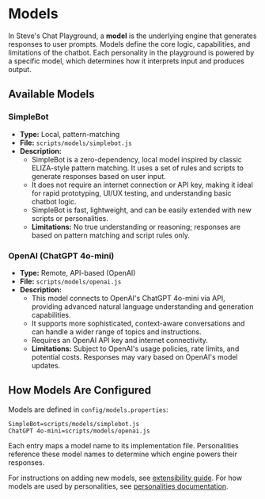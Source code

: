 # Models

In Steve's Chat Playground, a **model** is the underlying engine that generates responses to user prompts. Models define the core logic, capabilities, and limitations of the chatbot. Each personality in the playground is powered by a specific model, which determines how it interprets input and produces output.

## Available Models

### SimpleBot
- **Type:** Local, pattern-matching
- **File:** `scripts/models/simplebot.js`
- **Description:**
  - SimpleBot is a zero-dependency, local model inspired by classic ELIZA-style pattern matching. It uses a set of rules and scripts to generate responses based on user input.
  - It does not require an internet connection or API key, making it ideal for rapid prototyping, UI/UX testing, and understanding basic chatbot logic.
  - SimpleBot is fast, lightweight, and can be easily extended with new scripts or personalities.
  - **Limitations:** No true understanding or reasoning; responses are based on pattern matching and script rules only.

### OpenAI (ChatGPT 4o-mini)
- **Type:** Remote, API-based (OpenAI)
- **File:** `scripts/models/openai.js`
- **Description:**
  - This model connects to OpenAI's ChatGPT 4o-mini via API, providing advanced natural language understanding and generation capabilities.
  - It supports more sophisticated, context-aware conversations and can handle a wider range of topics and instructions.
  - Requires an OpenAI API key and internet connectivity.
  - **Limitations:** Subject to OpenAI's usage policies, rate limits, and potential costs. Responses may vary based on OpenAI's model updates.

## How Models Are Configured

Models are defined in `config/models.properties`:

```
SimpleBot=scripts/models/simplebot.js
ChatGPT 4o-mini=scripts/models/openai.js
```

Each entry maps a model name to its implementation file. Personalities reference these model names to determine which engine powers their responses.

For instructions on adding new models, see [extensibility guide](extensibility.md).
For how models are used by personalities, see [personalities documentation](personalities.md). 